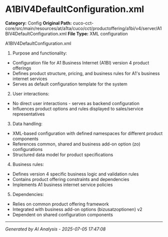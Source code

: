 # A1BIV4DefaultConfiguration.xml

**Category:** Config
**Original Path:** cuco-cct-core/src/main/resources/at/a1ta/cuco/cct/productoffering/a1bi/v4/server/A1BIV4DefaultConfiguration.xml
**File Type:** XML configuration

A1BIV4DefaultConfiguration.xml
1. Purpose and functionality:
- Configuration file for A1 Business Internet (A1BI) version 4 product offerings
- Defines product structure, pricing, and business rules for A1's business internet services
- Serves as default configuration template for the system

2. User interactions:
- No direct user interactions - serves as backend configuration
- Influences product options and rules displayed to sales/service representatives

3. Data handling:
- XML-based configuration with defined namespaces for different product components
- References common, shared and business add-on option (zo) configurations
- Structured data model for product specifications

4. Business rules:
- Defines version 4 specific business logic and validation rules
- Contains product offering constraints and dependencies
- Implements A1 business internet service policies

5. Dependencies:
- Relies on common product offering framework
- Integrated with business add-on options (bizusatzoptionen) v2
- Dependent on shared configuration components

---
*Generated by AI Analysis - 2025-07-05 17:47:08*
